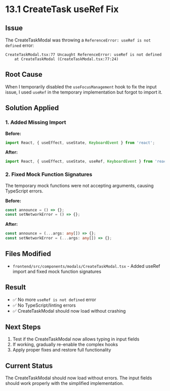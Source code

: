 # 13.1 CreateTask useRef Fix

## Issue
The CreateTaskModal was throwing a `ReferenceError: useRef is not defined` error:

```
CreateTaskModal.tsx:77 Uncaught ReferenceError: useRef is not defined
    at CreateTaskModal (CreateTaskModal.tsx:77:24)
```

## Root Cause
When I temporarily disabled the `useFocusManagement` hook to fix the input issue, I used `useRef` in the temporary implementation but forgot to import it.

## Solution Applied

### 1. Added Missing Import
**Before:**
```typescript
import React, { useEffect, useState, KeyboardEvent } from 'react';
```

**After:**
```typescript
import React, { useEffect, useState, useRef, KeyboardEvent } from 'react';
```

### 2. Fixed Mock Function Signatures
The temporary mock functions were not accepting arguments, causing TypeScript errors.

**Before:**
```typescript
const announce = () => {};
const setNetworkError = () => {};
```

**After:**
```typescript
const announce = (...args: any[]) => {};
const setNetworkError = (...args: any[]) => {};
```

## Files Modified
- `frontend/src/components/modals/CreateTaskModal.tsx` - Added useRef import and fixed mock function signatures

## Result
- ✅ No more `useRef is not defined` error
- ✅ No TypeScript/linting errors
- ✅ CreateTaskModal should now load without crashing

## Next Steps
1. Test if the CreateTaskModal now allows typing in input fields
2. If working, gradually re-enable the complex hooks
3. Apply proper fixes and restore full functionality

## Current Status
The CreateTaskModal should now load without errors. The input fields should work properly with the simplified implementation.
